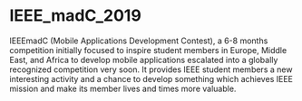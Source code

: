 # IEEE_madC_2019
IEEEmadC (Mobile Applications Development Contest), a 6-8 months competition initially focused to inspire student members in Europe, Middle East, and Africa to develop mobile applications escalated into a globally recognized competition very soon. It provides IEEE student members a new interesting activity and a chance to develop something which achieves IEEE mission and make its member lives and times more valuable.


